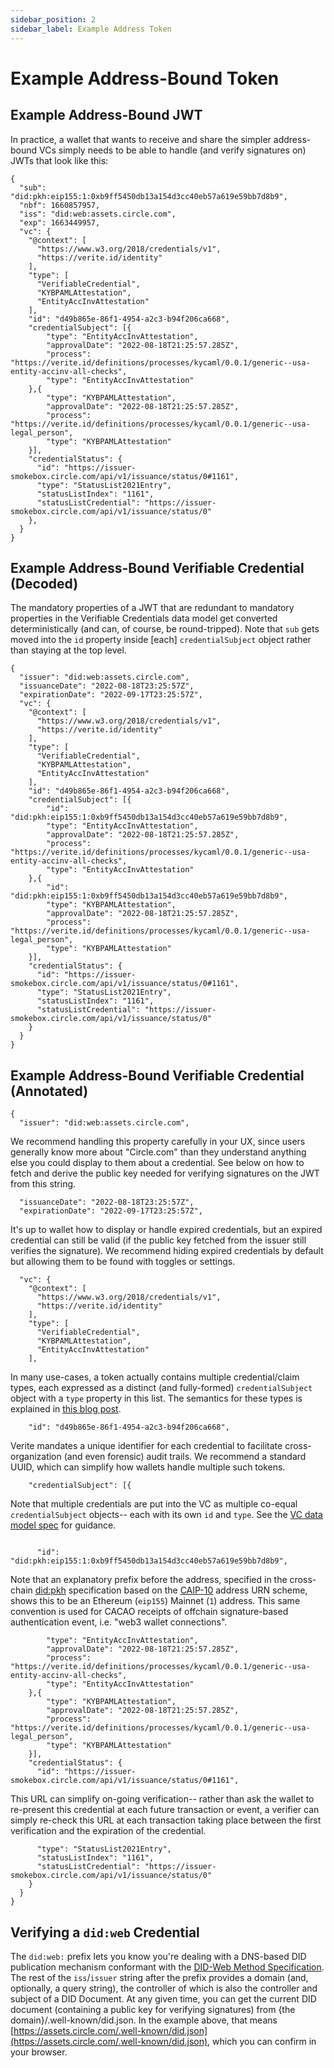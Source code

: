 ```yaml
---
sidebar_position: 2
sidebar_label: Example Address Token
---
```


# Example Address-Bound Token

## Example Address-Bound JWT

In practice, a wallet that wants to receive and share the simpler address-bound VCs simply needs to be able to handle (and verify signatures on) JWTs that look like this:

```
{
  "sub": "did:pkh:eip155:1:0xb9ff5450db13a154d3cc40eb57a619e59bb7d8b9",
  "nbf": 1660857957,
  "iss": "did:web:assets.circle.com",
  "exp": 1663449957,
  "vc": {
    "@context": [
      "https://www.w3.org/2018/credentials/v1",
      "https://verite.id/identity"
    ],
    "type": [
      "VerifiableCredential",
      "KYBPAMLAttestation",
      "EntityAccInvAttestation"
    ],
    "id": "d49b865e-86f1-4954-a2c3-b94f206ca668",
    "credentialSubject": [{
        "type": "EntityAccInvAttestation",
        "approvalDate": "2022-08-18T21:25:57.285Z",
        "process": "https://verite.id/definitions/processes/kycaml/0.0.1/generic--usa-entity-accinv-all-checks",
        "type": "EntityAccInvAttestation"
    },{
        "type": "KYBPAMLAttestation",
        "approvalDate": "2022-08-18T21:25:57.285Z",
        "process": "https://verite.id/definitions/processes/kycaml/0.0.1/generic--usa-legal_person",
        "type": "KYBPAMLAttestation"
    }],
    "credentialStatus": {
      "id": "https://issuer-smokebox.circle.com/api/v1/issuance/status/0#1161",
      "type": "StatusList2021Entry",
      "statusListIndex": "1161",
      "statusListCredential": "https://issuer-smokebox.circle.com/api/v1/issuance/status/0"
    },
  }
}
```

## Example Address-Bound Verifiable Credential (Decoded)

The mandatory properties of a JWT that are redundant to mandatory properties in the Verifiable Credentials data model get converted deterministically (and can, of course, be round-tripped).  Note that `sub` gets moved into the `id` property inside [each] `credentialSubject` object rather than staying at the top level.

```
{
  "issuer": "did:web:assets.circle.com",
  "issuanceDate": "2022-08-18T23:25:57Z",
  "expirationDate": "2022-09-17T23:25:57Z",
  "vc": {
    "@context": [
      "https://www.w3.org/2018/credentials/v1",
      "https://verite.id/identity"
    ],
    "type": [
      "VerifiableCredential",
      "KYBPAMLAttestation",
      "EntityAccInvAttestation"
    ],
    "id": "d49b865e-86f1-4954-a2c3-b94f206ca668",
    "credentialSubject": [{
        "id": "did:pkh:eip155:1:0xb9ff5450db13a154d3cc40eb57a619e59bb7d8b9",
        "type": "EntityAccInvAttestation",
        "approvalDate": "2022-08-18T21:25:57.285Z",
        "process": "https://verite.id/definitions/processes/kycaml/0.0.1/generic--usa-entity-accinv-all-checks",
        "type": "EntityAccInvAttestation"
    },{
        "id": "did:pkh:eip155:1:0xb9ff5450db13a154d3cc40eb57a619e59bb7d8b9",
        "type": "KYBPAMLAttestation",
        "approvalDate": "2022-08-18T21:25:57.285Z",
        "process": "https://verite.id/definitions/processes/kycaml/0.0.1/generic--usa-legal_person",
        "type": "KYBPAMLAttestation"
    }],
    "credentialStatus": {
      "id": "https://issuer-smokebox.circle.com/api/v1/issuance/status/0#1161",
      "type": "StatusList2021Entry",
      "statusListIndex": "1161",
      "statusListCredential": "https://issuer-smokebox.circle.com/api/v1/issuance/status/0"
    }
  }
}
```

## Example Address-Bound Verifiable Credential (Annotated)

```
{
  "issuer": "did:web:assets.circle.com",
```
We recommend handling this property carefully in your UX, since users generally know more about "Circle.com" than they understand anything else you could display to them about a credential.  See below on how to fetch and derive the public key needed for verifying signatures on the JWT from this string.
```
  "issuanceDate": "2022-08-18T23:25:57Z",
  "expirationDate": "2022-09-17T23:25:57Z",
```
It's up to wallet how to display or handle expired credentials, but an expired credential can still be valid (if the public key fetched from the issuer still verifies the signature). We recommend hiding expired credentials by default but allowing them to be found with toggles or settings.
```
  "vc": {
    "@context": [
      "https://www.w3.org/2018/credentials/v1",
      "https://verite.id/identity"
    ],
    "type": [
      "VerifiableCredential",
      "KYBPAMLAttestation",
      "EntityAccInvAttestation"
    ],
```
In many use-cases, a token actually contains multiple credential/claim types, each expressed as a distinct (and fully-formed) `credentialSubject` object with a `type` property in this list.  The semantics for these types is explained in [this blog post](https://verite.id/blog/crossfunctionationality). 
```
    "id": "d49b865e-86f1-4954-a2c3-b94f206ca668",
```
Verite mandates a unique identifier for each credential to facilitate cross-organization (and even forensic) audit trails. We recommend a standard UUID, which can simplify how wallets handle multiple such tokens.
```
    "credentialSubject": [{
```
Note that multiple credentials are put into the VC as multiple co-equal `credentialSubject` objects-- each with its own `id` and `type`. See the [VC data model spec](https://www.w3.org/TR/vc-data-model/#credential-subject) for guidance.
```

      "id": "did:pkh:eip155:1:0xb9ff5450db13a154d3cc40eb57a619e59bb7d8b9",
```
Note that an explanatory prefix before the address, specified in the cross-chain [did:pkh](https://github.com/w3c-ccg/did-pkh/blob/main/did-pkh-method-draft.md#examples) specification based on the [CAIP-10](https://github.com/ChainAgnostic/CAIPs/blob/master/CAIPs/caip-10.md#test-cases) address URN scheme, shows this to be an Ethereum (`eip155`) Mainnet (`1`) address. This same convention is used for CACAO receipts of offchain signature-based authentication event, i.e. "web3 wallet connections".  
```
        "type": "EntityAccInvAttestation",
        "approvalDate": "2022-08-18T21:25:57.285Z",
        "process": "https://verite.id/definitions/processes/kycaml/0.0.1/generic--usa-entity-accinv-all-checks",
        "type": "EntityAccInvAttestation"
    },{
        "type": "KYBPAMLAttestation",
        "approvalDate": "2022-08-18T21:25:57.285Z",
        "process": "https://verite.id/definitions/processes/kycaml/0.0.1/generic--usa-legal_person",
        "type": "KYBPAMLAttestation"
    }],
    "credentialStatus": {
      "id": "https://issuer-smokebox.circle.com/api/v1/issuance/status/0#1161",
```
This URL can simplify on-going verification-- rather than ask the wallet to re-present this credential at each future transaction or event, a verifier can simply re-check this URL at each transaction taking place between the first verification and the expiration of the credential.
```
      "type": "StatusList2021Entry",
      "statusListIndex": "1161",
      "statusListCredential": "https://issuer-smokebox.circle.com/api/v1/issuance/status/0"
    }
  }
}
```

## Verifying a `did:web` Credential

The `did:web:` prefix lets you know you're dealing with a DNS-based DID publication mechanism conformant with the [DID-Web Method Specification](https://w3c-ccg.github.io/did-method-web/).  The rest of the `iss`/`issuer` string after the prefix provides a domain (and, optionally, a query string), the controller of which is also the controller and subject of a DID Document.  At any given time, you can get the current DID document (containing a public key for verifying signatures) from {the domain}/.well-known/did.json.  In the example above, that means [https://assets.circle.com/.well-known/did.json](https://assets.circle.com/.well-known/did.json), which you can confirm in your browser.